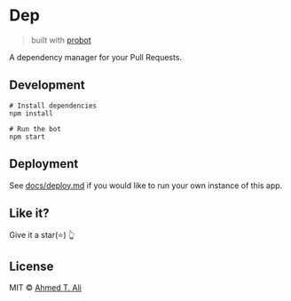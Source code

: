 # Dep

> built with [probot](https://github.com/probot/probot) 

A dependency manager for your Pull Requests.

## Development

```
# Install dependencies
npm install

# Run the bot
npm start
```

## Deployment 

See [docs/deploy.md](docs/deploy.md) if you would like to run your own instance of this app.

## Like it?

Give it a star(:star:) :point_up_2:

## License

MIT © [Ahmed T. Ali](https://github.com/ahmed-taj)
